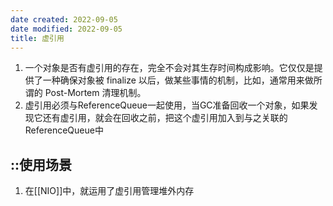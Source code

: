 ```yaml
---
date created: 2022-09-05
date modified: 2022-09-05
title: 虚引用
---
```


1. 一个对象是否有虚引用的存在，完全不会对其生存时间构成影响。它仅仅是提供了一种确保对象被 finalize 以后，做某些事情的机制，比如，通常用来做所谓的 Post-Mortem 清理机制。
2. 虚引用必须与ReferenceQueue一起使用，当GC准备回收一个对象，如果发现它还有虚引用，就会在回收之前，把这个虚引用加入到与之关联的ReferenceQueue中

## ::使用场景

1. 在[[NIO]]中，就运用了虚引用管理堆外内存
